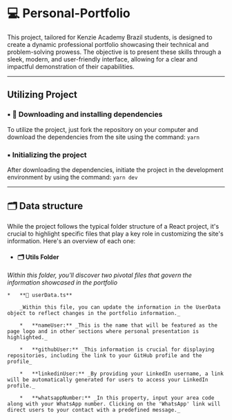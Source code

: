 # 💻 Personal-Portfolio

This project, tailored for Kenzie Academy Brazil students, is designed to create a dynamic professional portfolio showcasing their technical and problem-solving prowess. The objective is to present these skills through a sleek, modern, and user-friendly interface, allowing for a clear and impactful demonstration of their capabilities.

---

## Utilizing Project

### ▪️ :bug: Downloading and installing dependencies

To utilize the project, just fork the repository on your computer and download the dependencies from the site using the command: `yarn`

### ▪️ Initializing the project

After downloading the dependencies, initiate the project in the development environment by using the command: `yarn dev`

---

## 🗂 Data structure

While the project follows the typical folder structure of a React project, it's crucial to highlight specific files that play a key role in customizing the site's information. Here's an overview of each one:

- #### 🗂 Utils Folder

_Within this folder, you'll discover two pivotal files that govern the information showcased in the portfolio_

    *   **📄 userData.ts**

        _Within this file, you can update the information in the UserData object to reflect changes in the portfolio information._

        *   **nameUser:** _This is the name that will be featured as the page logo and in other sections where personal presentation is highlighted._

        *   **githubUser:** _This information is crucial for displaying repositories, including the link to your GitHub profile and the profile_

        *   **linkedinUser:** _By providing your LinkedIn username, a link will be automatically generated for users to access your LinkedIn profile._

        *   **whatsappNumber:** _In this property, input your area code along with your WhatsApp number. Clicking on the 'WhatsApp' link will direct users to your contact with a predefined message._
